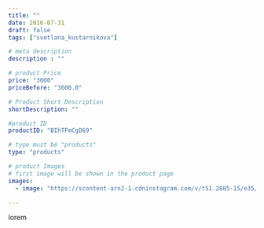 ```yaml
---
title: ""
date: 2016-07-31
draft: false
tags: ["svetlana_kustarnikova"]

# meta description
description : ""

# product Price
price: "3000"
priceBefore: "3600.0"

# Product Short Description
shortDescription: ""

#product ID
productID: "BIhTFmCgD69"

# type must be "products"
type: "products"

# product Images
# first image will be shown in the product page
images:
  - image: "https://scontent-arn2-1.cdninstagram.com/v/t51.2885-15/e35/13736825_528739980669695_2106103_n.jpg?se=7&tp=1&_nc_ht=scontent-arn2-1.cdninstagram.com&_nc_cat=111&_nc_ohc=fuGgPsdIUlIAX9V8MpB&ccb=7-4&oh=fd3f10ff82e06f8f2eb044e8d8bc60be&oe=60843B22&ig_cache_key=MTMwNjQwOTMxNDIzOTM5NzU2NQ%3D%3D.2-ccb7-4"

---
```

lorem
